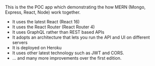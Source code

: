 
This is the the POC app which demonstrating the how MERN (Mongo, Express, React, Node) work together.

   * It uses the latest React (React 16)
   * It uses the React Router (React Router 4)
   * It uses GraphQL rather than REST based APIs
   * It adopts an architecture that lets you run the API and UI on different servers
   * It is deployed on Heroku
   * It uses other latest technology such as JWT and CORS.
   * ... and many more improvements over the first edition.


